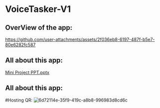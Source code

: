﻿# VoiceTasker-V1

## OverView of the app:



https://github.com/user-attachments/assets/2f036eb8-6197-487f-b5e7-80e6282fc587


## All about this app:
[Mini Project PPT.pptx](https://github.com/user-attachments/files/18585494/Mini.Project.PPT.pptx)


## All about this app:


#Hosting QR:
![6d72114e-35f9-419c-a8b8-996983d8cd6c](https://github.com/user-attachments/assets/ba11fa1f-73c1-4bd3-bf69-861af4bec60e)

